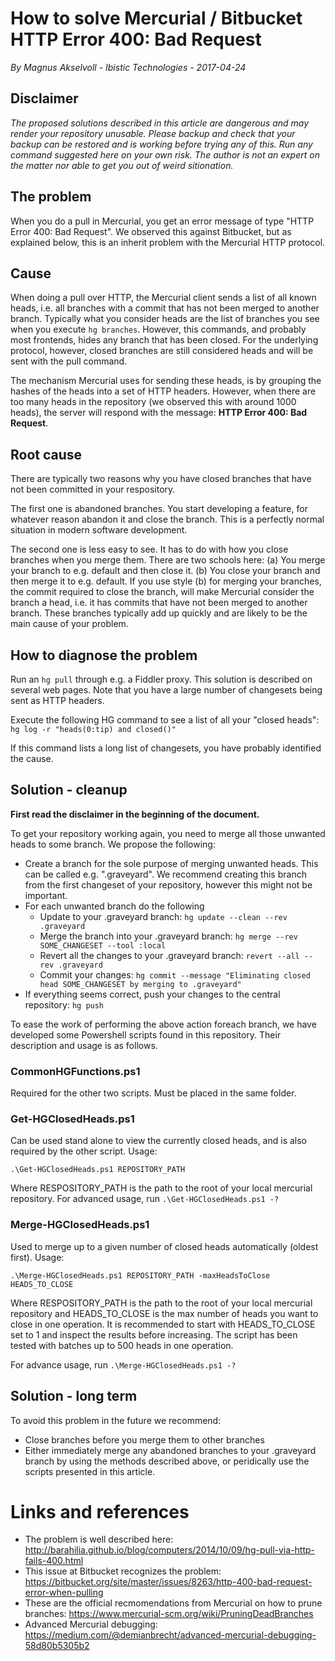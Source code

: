 # How to solve Mercurial / Bitbucket HTTP Error 400: Bad Request
*By Magnus Akselvoll - Ibistic Technologies - 2017-04-24*

## Disclaimer
*The proposed solutions described in this article are dangerous and may render your repository unusable. Please backup and check that your backup can be restored and is working before trying any of this. Run any command suggested here on your own risk. The author is not an expert on the matter nor able to get you out of weird sitionation.*

## The problem
When you do a pull in Mercurial, you get an error message of type "HTTP Error 400: Bad Request". We observed this against Bitbucket, but as explained below, this is an inherit problem with the Mercurial HTTP protocol.

## Cause
When doing a pull over HTTP, the Mercurial client sends a list of all known heads, i.e. all branches with a commit that has not been merged to another branch. Typically what you consider heads are the list of branches you see when you execute `hg branches`. However, this commands, and probably most frontends, hides any branch that has been closed. For the underlying protocol, however, closed branches are still considered heads and will be sent with the pull command.

The mechanism Mercurial uses for sending these heads, is by grouping the hashes of the heads into a set of HTTP headers. However, when there are too many heads in the repository (we observed this with around 1000 heads), the server will respond with the message: **HTTP Error 400: Bad Request**.

## Root cause
There are typically two reasons why you have closed branches that have not been committed in your respository.

The first one is abandoned branches. You start developing a feature, for whatever reason abandon it and close the branch. This is a perfectly normal situation in modern software development.

The second one is less easy to see. It has to do with how you close branches when you merge them. There are two schools here: (a) You merge your branch to e.g. default and then close it. (b) You close your branch and then merge it to e.g. default. If you use style (b) for merging your branches, the commit required to close the branch, will make Mercurial consider the branch a head, i.e. it has commits that have not been merged to another branch. These branches typically add up quickly and are likely to be the main cause of your problem.

## How to diagnose the problem
Run an `hg pull` through e.g. a Fiddler proxy. This solution is described on several web pages. Note that you have a large number of changesets being sent as HTTP headers.

Execute the following HG command to see a list of all your "closed heads": `hg log -r "heads(0:tip) and closed()"`

If this command lists a long list of changesets, you have probably identified the cause.

## Solution - cleanup
**First read the disclaimer in the beginning of the document.**

To get your repository working again, you need to merge all those unwanted heads to some branch. We propose the following:
* Create a branch for the sole purpose of merging unwanted heads. This can be called e.g. ".graveyard". We recommend creating this branch from the first changeset of your repository, however this might not be important.
* For each unwanted branch do the following
  * Update to your .graveyard branch: `hg update --clean --rev .graveyard`
  * Merge the branch into your .graveyard branch: `hg merge --rev SOME_CHANGESET --tool :local`
  * Revert all the changes to your .graveyard branch: `revert --all --rev .graveyard`
  * Commit your changes: `hg commit --message "Eliminating closed head SOME_CHANGESET by merging to .graveyard"`
* If everything seems correct, push your changes to the central repository: `hg push`

To ease the work of performing the above action foreach branch, we have developed some Powershell scripts found in this repository. Their description and usage is as follows.

### CommonHGFunctions.ps1
Required for the other two scripts. Must be placed in the same folder.

### Get-HGClosedHeads.ps1
Can be used stand alone to view the currently closed heads, and is also required by the other script. Usage:

`.\Get-HGClosedHeads.ps1 REPOSITORY_PATH`

Where RESPOSITORY_PATH is the path to the root of your local mercurial repository. For advanced usage, run `.\Get-HGClosedHeads.ps1 -?`

### Merge-HGClosedHeads.ps1
Used to merge up to a given number of closed heads automatically (oldest first). Usage:

`.\Merge-HGClosedHeads.ps1 REPOSITORY_PATH -maxHeadsToClose HEADS_TO_CLOSE`

Where RESPOSITORY_PATH is the path to the root of your local mercurial repository and HEADS_TO_CLOSE is the max number of heads you want to close in one operation. It is recommended to start with HEADS_TO_CLOSE set to 1 and inspect the results before increasing. The script has been tested with batches up to 500 heads in one operation.

For advance usage, run `.\Merge-HGClosedHeads.ps1 -?`

## Solution - long term
To avoid this problem in the future we recommend:
* Close branches before you merge them to other branches
* Either immediately merge any abandoned branches to your .graveyard branch by using the methods described above, or peridically use the scripts presented in this article.

# Links and references
* The problem is well described here: <http://barahilia.github.io/blog/computers/2014/10/09/hg-pull-via-http-fails-400.html>
* This issue at Bitbucket recognizes the problem: <https://bitbucket.org/site/master/issues/8263/http-400-bad-request-error-when-pulling>
* These are the official recmomendations from Mercurial on how to prune branches: <https://www.mercurial-scm.org/wiki/PruningDeadBranches>
* Advanced Mercurial debugging: <https://medium.com/@demianbrecht/advanced-mercurial-debugging-58d80b5305b2>
